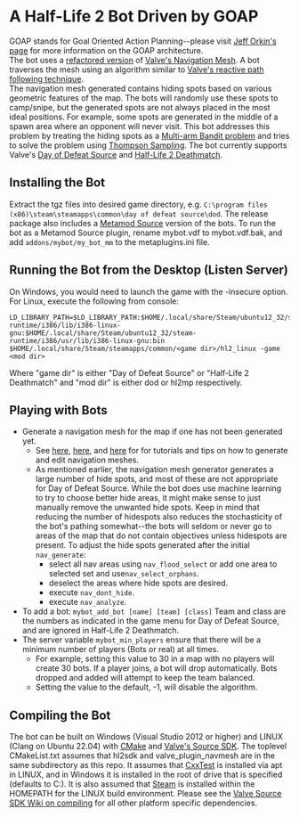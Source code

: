 # A Half-Life 2 Bot Driven by GOAP #

GOAP stands for Goal Oriented Action Planning--please visit [Jeff Orkin's page](http://alumni.media.mit.edu/~jorkin/goap.html) for more information on the GOAP architecture.  
The bot uses a [refactored version](https://github.com/taiyungwang/valve_source_plugin_navmesh) of [Valve's Navigation Mesh](https://developer.valvesoftware.com/wiki/Navigation_Meshes).  A bot traverses the mesh using an algorithm similar to [Valve's reactive path following technique](https://steamcdn-a.akamaihd.net/apps/valve/2009/ai_systems_of_l4d_mike_booth.pdf).  
The navigation mesh generated contains hiding spots based on various geometric features of the map.  The bots will randomly use these spots to camp/snipe, but the generated spots are not always placed in the most ideal positions.  For example, some spots are generated in the middle of a spawn area where an opponent will never visit.  This bot addresses this problem by treating the hiding spots as a [Multi-arm Bandit problem](https://en.wikipedia.org/wiki/Multi-armed_bandit) and tries to solve the problem using [Thompson Sampling](https://en.wikipedia.org/wiki/Thompson_sampling).
The bot currently supports Valve's [Day of Defeat Source](https://store.steampowered.com/app/300/Day_of_Defeat_Source/) and [Half-Life 2 Deathmatch](https://store.steampowered.com/app/320/HalfLife_2_Deathmatch/).

## Installing the Bot ##
Extract the tgz files into desired game directory, e.g. ```C:\program files (x86)\steam\steamapps\common\day of defeat source\dod```.  The release package also includes a [Metamod Source](https://github.com/alliedmodders/metamod-source) version of the bots.  To run the bot as a Metamod Source plugin, rename mybot.vdf to mybot.vdf.bak, and add ```addons/mybot/my_bot_mm``` to the metaplugins.ini file.

## Running the Bot from the Desktop (Listen Server) ##
On Windows, you would need to launch the game with the -insecure option.  For Linux, execute the following from console:
```
LD_LIBRARY_PATH=$LD_LIBRARY_PATH:$HOME/.local/share/Steam/ubuntu12_32/steam-runtime/i386/lib/i386-linux-gnu:$HOME/.local/share/Steam/ubuntu12_32/steam-runtime/i386/usr/lib/i386-linux-gnu:bin $HOME/.local/share/Steam/steamapps/common/<game dir>/hl2_linux -game <mod dir>
```
Where "game dir" is either "Day of Defeat Source" or "Half-Life 2 Deathmatch" and "mod dir" is either dod or hl2mp respectively.

## Playing with Bots ##
* Generate a navigation mesh for the map if one has not been generated yet.  
  * See [here](https://developer.valvesoftware.com/wiki/Nav_Mesh), [here](https://steamcommunity.com/sharedfiles/filedetails/?id=485737805), and [here](https://steamcommunity.com/groups/p_nm/discussions/0/540741132001702464/) for for tutorials and tips on how to generate and edit navigation meshes.  
  * As mentioned earlier, the navigation mesh generator generates a large number of hide spots, and most of these are not appropriate for Day of Defeat Source.  While the bot does use machine learning to try to choose better hide areas, it might make sense to just manually remove the unwanted hide spots.  Keep in mind that reducing the number of hidespots also reduces the stochasticity of the bot's pathing somewhat--the bots will seldom or never go to areas of the map that do not contain objectives unless hidespots are present.  To adjust the hide spots generated after the initial ```nav_generate```:
    * select all nav areas using ```nav_flood_select``` or add one area to selected set and use```nav_select_orphans```.
    * deselect the areas where hide spots are desired.
    * execute ```nav_dont_hide```.
    * execute ```nav_analyze```.
* To add a bot:  ```mybot_add_bot [name] [team] [class]``` Team and class are the numbers as indicated in the game menu for Day of Defeat Source, and are ignored in Half-Life 2 Deathmatch.
* The server variable ```mybot_min_players``` ensure that there will be a minimum number of players (Bots or real) at all times.
  * For example, setting this value to 30 in a map with no players will create 30 bots.  If a player joins, a bot will drop automatically.  Bots dropped and added will attempt to keep the team balanced.
  * Setting the value to the default, -1, will disable the algorithm.

## Compiling the Bot ##
The bot can be built on Windows (Visual Studio 2012 or higher) and LINUX (Clang on Ubuntu 22.04) with [CMake](https://cmake.org/) and [Valve's Source SDK](alliedmodders/hl2sdk). The toplevel CMakeList.txt assumes that hl2sdk and valve_plugin_navmesh are in the same subdirectory as this repo.  It assumes that [CxxTest](https://cxxtest.com/) is installed via apt in LINUX, and in Windows it is installed in the root of drive that is specified (defaults to C:). It is also assumed that [Steam](https://store.steampowered.com/about/) is installed within the HOMEPATH for the LINUX build environment.  Please see the [Valve Source SDK Wiki on compiling](https://developer.valvesoftware.com/wiki/Source_SDK_2013) for all other platform specific dependencies.  

